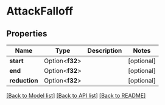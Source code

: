 # AttackFalloff

## Properties

Name | Type | Description | Notes
------------ | ------------- | ------------- | -------------
**start** | Option<**f32**> |  | [optional]
**end** | Option<**f32**> |  | [optional]
**reduction** | Option<**f32**> |  | [optional]

[[Back to Model list]](../README.md#documentation-for-models) [[Back to API list]](../README.md#documentation-for-api-endpoints) [[Back to README]](../README.md)


